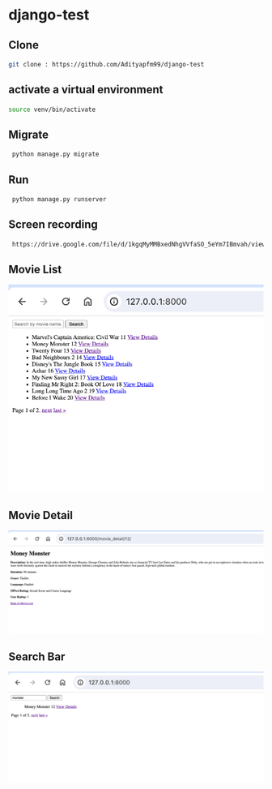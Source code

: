 # django-test


## Clone

```bash
git clone : https://github.com/Adityapfm99/django-test
```

## activate a virtual environment
```bash
source venv/bin/activate
```

## Migrate 
```bash
 python manage.py migrate
```

## Run 
```bash
 python manage.py runserver
```

## Screen recording 
```bash
 https://drive.google.com/file/d/1kgqMyMMBxedNhgVVfaSO_5eYm7IBmvah/view?usp=sharing
```


## Movie List
![Alt text](image/movie_list.png)


## Movie Detail
![Alt text](image/movie_detail.png)


## Search Bar
![Alt text](image/search_bar.png)
